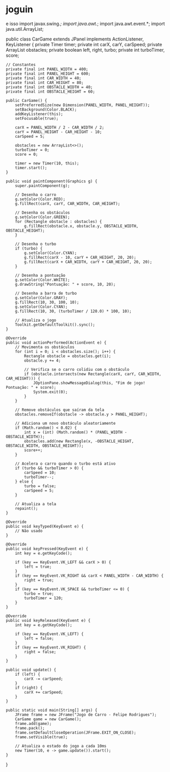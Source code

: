 # joguin
e isso
import javax.swing.*;
import java.awt.*;
import java.awt.event.*;
import java.util.ArrayList;

public class CarGame extends JPanel implements ActionListener, KeyListener {
    private Timer timer;
    private int carX, carY, carSpeed;
    private ArrayList<Rectangle> obstacles;
    private boolean left, right, turbo;
    private int turboTimer, score;
    
    // Constantes
    private final int PANEL_WIDTH = 400;
    private final int PANEL_HEIGHT = 600;
    private final int CAR_WIDTH = 40;
    private final int CAR_HEIGHT = 80;
    private final int OBSTACLE_WIDTH = 40;
    private final int OBSTACLE_HEIGHT = 60;

    public CarGame() {
        setPreferredSize(new Dimension(PANEL_WIDTH, PANEL_HEIGHT));
        setBackground(Color.BLACK);
        addKeyListener(this);
        setFocusable(true);

        carX = PANEL_WIDTH / 2 - CAR_WIDTH / 2;
        carY = PANEL_HEIGHT - CAR_HEIGHT - 10;
        carSpeed = 5;

        obstacles = new ArrayList<>();
        turboTimer = 0;
        score = 0;

        timer = new Timer(10, this);
        timer.start();
    }

    public void paintComponent(Graphics g) {
        super.paintComponent(g);

        // Desenha o carro
        g.setColor(Color.RED);
        g.fillRect(carX, carY, CAR_WIDTH, CAR_HEIGHT);

        // Desenha os obstáculos
        g.setColor(Color.GREEN);
        for (Rectangle obstacle : obstacles) {
            g.fillRect(obstacle.x, obstacle.y, OBSTACLE_WIDTH, OBSTACLE_HEIGHT);
        }

        // Desenha o turbo
        if (turbo) {
            g.setColor(Color.CYAN);
            g.fillRect(carX - 10, carY + CAR_HEIGHT, 20, 20);
            g.fillRect(carX + CAR_WIDTH, carY + CAR_HEIGHT, 20, 20);
        }

        // Desenha a pontuação
        g.setColor(Color.WHITE);
        g.drawString("Pontuação: " + score, 10, 20);

        // Desenha a barra de turbo
        g.setColor(Color.GRAY);
        g.fillRect(10, 30, 100, 10);
        g.setColor(Color.CYAN);
        g.fillRect(10, 30, (turboTimer / 120.0) * 100, 10);

        // Atualiza o jogo
        Toolkit.getDefaultToolkit().sync();
    }

    @Override
    public void actionPerformed(ActionEvent e) {
        // Movimenta os obstáculos
        for (int i = 0; i < obstacles.size(); i++) {
            Rectangle obstacle = obstacles.get(i);
            obstacle.y += 4;

            // Verifica se o carro colidiu com o obstáculo
            if (obstacle.intersects(new Rectangle(carX, carY, CAR_WIDTH, CAR_HEIGHT))) {
                JOptionPane.showMessageDialog(this, "Fim de jogo! Pontuação: " + score);
                System.exit(0);
            }
        }

        // Remove obstáculos que saíram da tela
        obstacles.removeIf(obstacle -> obstacle.y > PANEL_HEIGHT);

        // Adiciona um novo obstáculo aleatoriamente
        if (Math.random() < 0.02) {
            int x = (int) (Math.random() * (PANEL_WIDTH - OBSTACLE_WIDTH));
            obstacles.add(new Rectangle(x, -OBSTACLE_HEIGHT, OBSTACLE_WIDTH, OBSTACLE_HEIGHT));
            score++;
        }

        // Acelera o carro quando o turbo está ativo
        if (turbo && turboTimer > 0) {
            carSpeed = 10;
            turboTimer--;
        } else {
            turbo = false;
            carSpeed = 5;
        }

        // Atualiza a tela
        repaint();
    }

    @Override
    public void keyTyped(KeyEvent e) {
        // Não usado
    }

    @Override
    public void keyPressed(KeyEvent e) {
        int key = e.getKeyCode();

        if (key == KeyEvent.VK_LEFT && carX > 0) {
            left = true;
        }
        if (key == KeyEvent.VK_RIGHT && carX < PANEL_WIDTH - CAR_WIDTH) {
            right = true;
        }
        if (key == KeyEvent.VK_SPACE && turboTimer <= 0) {
            turbo = true;
            turboTimer = 120;
        }
    }

    @Override
    public void keyReleased(KeyEvent e) {
        int key = e.getKeyCode();

        if (key == KeyEvent.VK_LEFT) {
            left = false;
        }
        if (key == KeyEvent.VK_RIGHT) {
            right = false;
        }
    }

    public void update() {
        if (left) {
            carX -= carSpeed;
        }
        if (right) {
            carX += carSpeed;
        }
    }

    public static void main(String[] args) {
        JFrame frame = new JFrame("Jogo de Carro - Felipe Rodrigues");
        CarGame game = new CarGame();
        frame.add(game);
        frame.pack();
        frame.setDefaultCloseOperation(JFrame.EXIT_ON_CLOSE);
        frame.setVisible(true);

        // Atualiza o estado do jogo a cada 10ms
        new Timer(10, e -> game.update()).start();
    }
}
